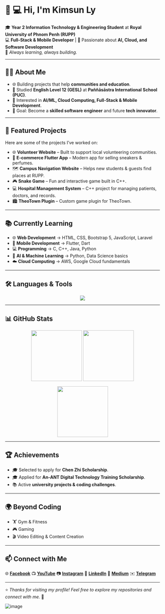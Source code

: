 # 👋 💻 Hi, I'm Kimsun Ly

🎓 **Year 2 Information Technology & Engineering Student** at **Royal University of Phnom Penh (RUPP)**  
💻 **Full-Stack & Mobile Developer** | 🚀 Passionate about **AI, Cloud, and Software Development**  
🌱 *Always learning, always building.*  

---

## 🧑‍💻 About Me
- 🌐 Building projects that help **communities and education**.  
- 🏫 Studied **English Level 12 (GESL)** at **Paññāsāstra International School (PUC)**.  
- 🔎 Interested in **AI/ML, Cloud Computing, Full-Stack & Mobile Development**.  
- 🎯 Goal: Become a **skilled software engineer** and future **tech innovator**.  

---

## 🚀 Featured Projects
Here are some of the projects I’ve worked on:

- 🌐 **Volunteer Website** – Built to support local volunteering communities.  
- 📱 **E-commerce Flutter App** – Modern app for selling sneakers & perfumes.  
- 🗺️ **Campus Navigation Website** – Helps new students & guests find places at RUPP.  
- 🎮 **Snake Game** – Fun and interactive game built in C++.  
- 💻 **Hospital Management System** – C++ project for managing patients, doctors, and records.  
- 🏙️ **TheoTown Plugin** – Custom game plugin for TheoTown.  

---

## 📚 Currently Learning
- 🌐 **Web Development** → HTML, CSS, Bootstrap 5, JavaScript, Laravel  
- 📱 **Mobile Development** → Flutter, Dart  
- 💻 **Programming** → C, C++, Java, Python  
- 🤖 **AI & Machine Learning** → Python, Data Science basics  
- ☁️ **Cloud Computing** → AWS, Google Cloud fundamentals  

---

## 🛠️ Languages & Tools
<p align="center">
  <img src="https://skillicons.dev/icons?i=html,css,js,bootstrap,flutter,dart,java,cpp,python,laravel,git,github,vscode,figma,mysql" />
</p>

---

## 📊 GitHub Stats
<p align="center">
  <img src="https://github-readme-stats.vercel.app/api?username=KimsunLy&show_icons=true&theme=tokyonight" height="165"/>
  <img src="https://github-readme-streak-stats.herokuapp.com/?user=KimsunLy&theme=tokyonight" height="165"/>
</p>

<p align="center">
  <img src="https://github-readme-stats.vercel.app/api/top-langs/?username=KimsunLy&layout=compact&theme=tokyonight" height="165"/>
</p>

---

## 🏆 Achievements
- 🎓 Selected to apply for **Chen Zhi Scholarship**.  
- 🎓 Applied for **An-ANT Digital Technology Training Scholarship**.  
- 📚 Active **university projects & coding challenges**.  

---

## 🌍 Beyond Coding
- 🏋️ Gym & Fitness  
- 🎮 Gaming  
- 🎬 Video Editing & Content Creation  

---

## 📫 Connect with Me

:globe_with_meridians: [**Facebook**](https://www.facebook.com/kimsun.ly.2025)
:tv: [**YouTube**](https://www.youtube.com/@KimsunLy-n9i)
:camera: [**Instagram**](https://www.instagram.com/kimsun_ly)
:briefcase: [**LinkedIn**](https://www.linkedin.com/in/kimsun-ly-056008362)
:pencil: [**Medium**](https://medium.com/@kimsunly.49)
:envelope: [**Telegram**](https://t.me/Kimsun_Ly)


---

⭐️ *Thanks for visiting my profile! Feel free to explore my repositories and connect with me.* 🚀


  ![image](https://media.giphy.com/media/v1.Y2lkPTc5MGI3NjExNmV3Y3VkemFqY3BwZXp4OW5hcDB3amdhcXYzd2RsdDY3ZTkzOXhxciZlcD12MV9naWZzX3NlYXJjaCZjdD1n/26AHyxxCItIbFijLO/giphy.gif)


